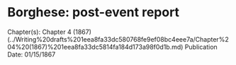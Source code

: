 # Borghese: post-event report

Chapter(s): Chapter 4 (1867) (../Writing%20drafts%201eea8fa33dc580768fe9ef08bc4eee7a/Chapter%204%20(1867)%201eea8fa33dc5814fa184d173a98f0d1b.md)
Publication Date: 01/15/1867